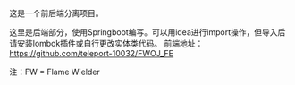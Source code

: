这是一个前后端分离项目。

这里是后端部分，使用Springboot编写。可以用idea进行import操作，但导入后请安装lombok插件或自行更改实体类代码。
前端地址：https://github.com/teleport-10032/FWOJ_FE

注：FW = Flame Wielder 
